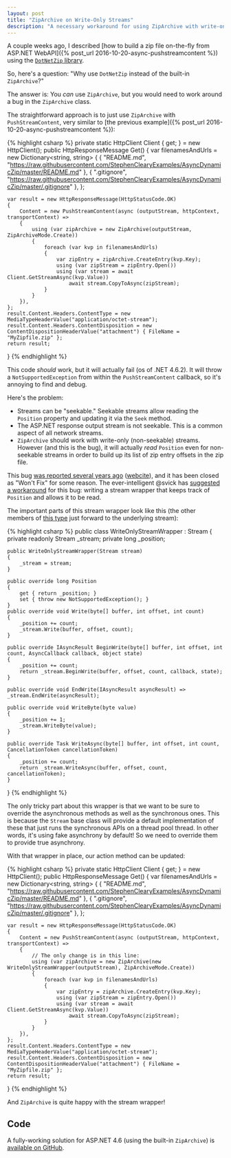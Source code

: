 ```yaml
---
layout: post
title: "ZipArchive on Write-Only Streams"
description: "A necessary workaround for using ZipArchive with write-only streams."
---
```


A couple weeks ago, I described [how to build a zip file on-the-fly from ASP.NET WebAPI]({% post_url 2016-10-20-async-pushstreamcontent %}) using the [`DotNetZip` library](https://www.nuget.org/packages/DotNetZip/).

So, here's a question: "Why use `DotNetZip` instead of the built-in `ZipArchive`?"

The answer is: You *can* use `ZipArchive`, but you would need to work around a bug in the `ZipArchive` class.

The straightforward approach is to just use `ZipArchive` with `PushStreamContent`, very similar to [the previous example]({% post_url 2016-10-20-async-pushstreamcontent %}):

{% highlight csharp %}
private static HttpClient Client { get; } = new HttpClient();
public HttpResponseMessage Get()
{
    var filenamesAndUrls = new Dictionary<string, string>
    {
        { "README.md", "https://raw.githubusercontent.com/StephenClearyExamples/AsyncDynamicZip/master/README.md" },
        { ".gitignore", "https://raw.githubusercontent.com/StephenClearyExamples/AsyncDynamicZip/master/.gitignore" },
    };

    var result = new HttpResponseMessage(HttpStatusCode.OK)
    {
        Content = new PushStreamContent(async (outputStream, httpContext, transportContext) =>
        {
            using (var zipArchive = new ZipArchive(outputStream, ZipArchiveMode.Create))
            {
                foreach (var kvp in filenamesAndUrls)
                {
                    var zipEntry = zipArchive.CreateEntry(kvp.Key);
                    using (var zipStream = zipEntry.Open())
                    using (var stream = await Client.GetStreamAsync(kvp.Value))
                        await stream.CopyToAsync(zipStream);
                }
            }
        }),
    };
    result.Content.Headers.ContentType = new MediaTypeHeaderValue("application/octet-stream");
    result.Content.Headers.ContentDisposition = new ContentDispositionHeaderValue("attachment") { FileName = "MyZipfile.zip" };
    return result;
}
{% endhighlight %}

This code *should* work, but it will actually fail (os of .NET 4.6.2). It will throw a `NotSupportedException` from within the `PushStreamContent` callback, so it's annoying to find and debug.

Here's the problem:

- Streams can be "seekable." Seekable streams allow reading the `Position` property and updating it via the `Seek` method.
- The ASP.NET response output stream is not seekable. This is a common aspect of all network streams.
- `ZipArchive` should work with write-only (non-seekable) streams. However (and this is the bug), it will actually *read* `Position` even for non-seekable streams in order to build up its list of zip entry offsets in the zip file.

This bug [was reported several years ago](https://connect.microsoft.com/VisualStudio/feedback/details/816411/ziparchive-shouldnt-read-the-position-of-non-seekable-streams) ([webcite](http://www.webcitation.org/6lGHjvc3C)), and it has been closed as "Won't Fix" for some reason. The ever-intelligent @svick has [suggested a workaround](http://stackoverflow.com/questions/16585488/writing-to-ziparchive-using-the-httpcontext-outputstream/21513194#21513194) for this bug: writing a stream wrapper that keeps track of `Position` and allows it to be read.

The important parts of this stream wrapper look like this (the other members of [this type](https://github.com/StephenClearyExamples/AsyncDynamicZip/blob/full-ziparchive/Example/WebApplication/WriteOnlyStreamWrapper.cs) just forward to the underlying stream):

{% highlight csharp %}
public class WriteOnlyStreamWrapper : Stream
{
    private readonly Stream _stream;
    private long _position;

    public WriteOnlyStreamWrapper(Stream stream)
    {
        _stream = stream;
    }

    public override long Position
    {
        get { return _position; }
        set { throw new NotSupportedException(); }
    }
    public override void Write(byte[] buffer, int offset, int count)
    {
        _position += count;
        _stream.Write(buffer, offset, count);
    }

    public override IAsyncResult BeginWrite(byte[] buffer, int offset, int count, AsyncCallback callback, object state)
    {
        _position += count;
        return _stream.BeginWrite(buffer, offset, count, callback, state);
    }

    public override void EndWrite(IAsyncResult asyncResult) => _stream.EndWrite(asyncResult);

    public override void WriteByte(byte value)
    {
        _position += 1;
        _stream.WriteByte(value);
    }

    public override Task WriteAsync(byte[] buffer, int offset, int count, CancellationToken cancellationToken)
    {
        _position += count;
        return _stream.WriteAsync(buffer, offset, count, cancellationToken);
    }
}
{% endhighlight %}

The only tricky part about this wrapper is that we want to be sure to override the asynchronous methods as well as the synchronous ones. This is because the `Stream` base class will provide a default implementation of these that just runs the synchronous APIs on a thread pool thread. In other words, it's using fake asynchrony by default! So we need to override them to provide true asynchrony.

With that wrapper in place, our action method can be updated:

{% highlight csharp %}
private static HttpClient Client { get; } = new HttpClient();
public HttpResponseMessage Get()
{
    var filenamesAndUrls = new Dictionary<string, string>
    {
        { "README.md", "https://raw.githubusercontent.com/StephenClearyExamples/AsyncDynamicZip/master/README.md" },
        { ".gitignore", "https://raw.githubusercontent.com/StephenClearyExamples/AsyncDynamicZip/master/.gitignore" },
    };

    var result = new HttpResponseMessage(HttpStatusCode.OK)
    {
        Content = new PushStreamContent(async (outputStream, httpContext, transportContext) =>
        {
		    // The only change is in this line:
            using (var zipArchive = new ZipArchive(new WriteOnlyStreamWrapper(outputStream), ZipArchiveMode.Create))
            {
                foreach (var kvp in filenamesAndUrls)
                {
                    var zipEntry = zipArchive.CreateEntry(kvp.Key);
                    using (var zipStream = zipEntry.Open())
                    using (var stream = await Client.GetStreamAsync(kvp.Value))
                        await stream.CopyToAsync(zipStream);
                }
            }
        }),
    };
    result.Content.Headers.ContentType = new MediaTypeHeaderValue("application/octet-stream");
    result.Content.Headers.ContentDisposition = new ContentDispositionHeaderValue("attachment") { FileName = "MyZipfile.zip" };
    return result;
}
{% endhighlight %}

And `ZipArchive` is quite happy with the stream wrapper!

## Code

A fully-working solution for ASP.NET 4.6 (using the built-in `ZipArchive`) is [available on GitHub](https://github.com/StephenClearyExamples/AsyncDynamicZip/tree/full-ziparchive).
